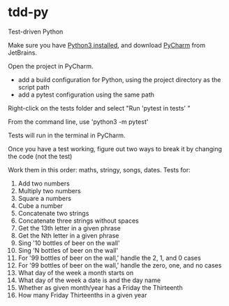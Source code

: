 # tdd-py
Test-driven Python

Make sure you have [Python3 installed](https://docs.python-guide.org/starting/install3/osx/), 
and download [PyCharm](https://www.jetbrains.com/pycharm/) from JetBrains.

Open the project in PyCharm.

* add a build configuration for Python, using the project directory as the script path
* add a pytest configuration using the same path

Right-click on the tests folder and select "Run 'pytest in tests' "

From the command line, use 'python3 -m pytest'

Tests will run in the terminal in PyCharm.

Once you have a test working, figure out two ways to break it by changing the code (not the test)

Work them in this order: maths, stringy, songs, dates.
Tests for:

1. Add two numbers
2. Multiply two numbers
3. Square a numbers
4. Cube a number
5. Concatenate two strings
6. Concatenate three strings without spaces
7. Get the 13th letter in a given phrase
8. Get the Nth letter in a given phrase
9. Sing '10 bottles of beer on the wall'
10. Sing 'N bottles of beer on the wall'
11. For '99 bottles of beer on the wall,' handle the 2, 1, and 0 cases
12. For '99 bottles of beer on the wall,' handle the zero, one, and no cases
13. What day of the week a month starts on
14. What day of the week a date is and the day name
15. Whether as given month/year has a Friday the Thirteenth
16. How many Friday Thirteenths in a given year
